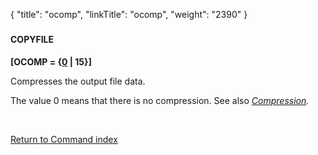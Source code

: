 {
    "title": "ocomp",
    "linkTitle": "ocomp",
    "weight": "2390"
}<span id="ocomp"></span>

### 

#### COPYFILE

**\[OCOMP = {<u>0</u> | 15}\]**

Compresses the output file data.

The value 0 means that there is no compression. See also  *[Compression](../compression).*

 

[Return to Command index](../../)
